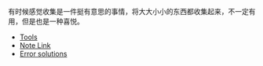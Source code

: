 有时候感觉收集是一件挺有意思的事情，将大大小小的东西都收集起来，不一定有用，但是也是一种喜悦。

- [Tools](Tools.md)
- [Note Link](Note%20Link.md)
- [Error solutions](Error%20solutions.md)